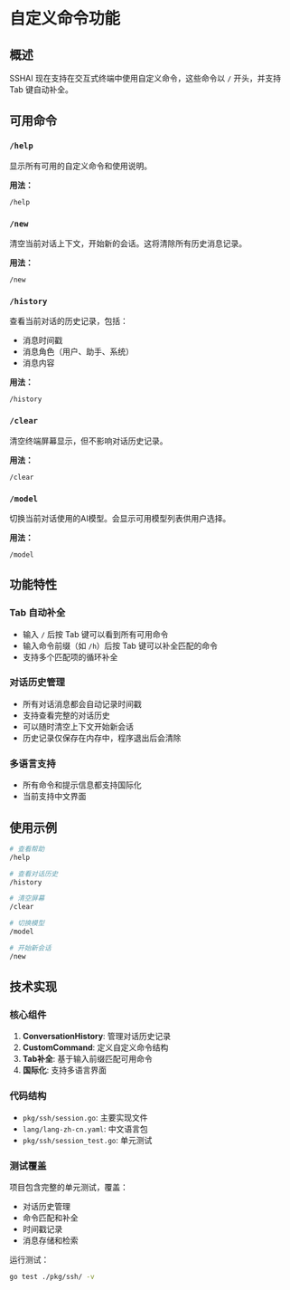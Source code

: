 # 自定义命令功能

## 概述

SSHAI 现在支持在交互式终端中使用自定义命令，这些命令以 `/` 开头，并支持 Tab 键自动补全。

## 可用命令

### `/help`
显示所有可用的自定义命令和使用说明。

**用法：**
```
/help
```

### `/new`
清空当前对话上下文，开始新的会话。这将清除所有历史消息记录。

**用法：**
```
/new
```

### `/history`
查看当前对话的历史记录，包括：
- 消息时间戳
- 消息角色（用户、助手、系统）
- 消息内容

**用法：**
```
/history
```

### `/clear`
清空终端屏幕显示，但不影响对话历史记录。

**用法：**
```
/clear
```

### `/model`
切换当前对话使用的AI模型。会显示可用模型列表供用户选择。

**用法：**
```
/model
```

## 功能特性

### Tab 自动补全
- 输入 `/` 后按 Tab 键可以看到所有可用命令
- 输入命令前缀（如 `/h`）后按 Tab 键可以补全匹配的命令
- 支持多个匹配项的循环补全

### 对话历史管理
- 所有对话消息都会自动记录时间戳
- 支持查看完整的对话历史
- 可以随时清空上下文开始新会话
- 历史记录仅保存在内存中，程序退出后会清除

### 多语言支持
- 所有命令和提示信息都支持国际化
- 当前支持中文界面

## 使用示例

```bash
# 查看帮助
/help

# 查看对话历史
/history

# 清空屏幕
/clear

# 切换模型
/model

# 开始新会话
/new
```

## 技术实现

### 核心组件

1. **ConversationHistory**: 管理对话历史记录
2. **CustomCommand**: 定义自定义命令结构
3. **Tab补全**: 基于输入前缀匹配可用命令
4. **国际化**: 支持多语言界面

### 代码结构

- `pkg/ssh/session.go`: 主要实现文件
- `lang/lang-zh-cn.yaml`: 中文语言包
- `pkg/ssh/session_test.go`: 单元测试

### 测试覆盖

项目包含完整的单元测试，覆盖：
- 对话历史管理
- 命令匹配和补全
- 时间戳记录
- 消息存储和检索

运行测试：
```bash
go test ./pkg/ssh/ -v